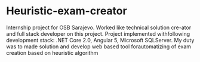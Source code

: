 # Heuristic-exam-creator
Internship project for OSB Sarajevo. Worked like technical solution cre-ator and full stack developer on this project. Project implemented withfollowing development stack: .NET Core 2.0, Angular 5, Microsoft SQLServer. My duty was to made solution and develop web based tool forautomatizing of exam creation based on heuristic algorithm
